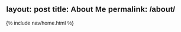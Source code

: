 
layout: post
title: About Me
permalink: /about/
---

{% include nav/home.html %}

<style>
    body {
        font-family: sans-serif;
    }
    /* Container for Flexbox-based layout */
    .flex-container {
        display: flex;
        justify-content: center; /* Center items horizontally */
        flex-wrap: wrap; /* Allow wrapping of items */
        gap: 25px; /* Add space between items */
        margin-top: 20px;
    }
    .flex-item {
        text-align: center;
        flex-basis: calc(25% - 20px); /* Make items take up 25% of the container width */
    }
    .flex-item img {
        width: 100%;
        height: 150px; /* Fixed height for uniformity */
        object-fit: contain; /* Ensure the image fits within the fixed height */
    }
    .flex-item p {
        margin: 5px 0; /* Add some margin for spacing */
    }

    .achievements-container {
        display: flex;
        flex-direction: column;
        width: 100%;
        align-items: center;
    }

    .footer {
        text-align: center;
        padding: 20px;
        background-color: #f1f1f1;
        border-top: 1px solid #24292e;
        margin-top: 20px;
        width: 100%;
        background-color: #121212;
    }

    .footer a {
        margin: 0 10px;
        text-decoration: none;
        background-color: #121212;
    }

    .footer img {
        width: 50px;
        height: 50px;
        border-radius: 50%;
        transition: transform 0.3s ease;
    }

    .footer img:hover {
        transform: scale(1.1);
    }

    .image-gallery {
        display: flex;
        flex-wrap: nowrap;
        overflow-x: auto;
        gap: 10px;
        }

    .image-gallery img {
        max-height: 250px;
        object-fit: cover;
        border-radius: 5px;
    }
</style>

